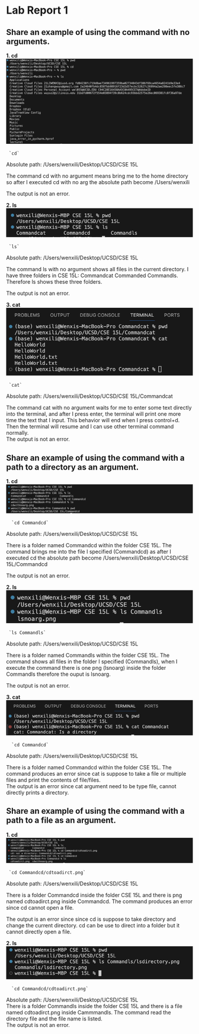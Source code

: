 # Lab Report 1
## Share an example of using the command with no arguments.
  __1. cd__
      ![Image](cdwithnoarg.png)  
     
     `cd`
     
  Absolute path: /Users/wenxili/Desktop/UCSD/CSE 15L
     
  The command cd with no argument means bring me to the home directory so after I executed cd with no arg the absolute path become /Users/wenxili
     
  The output is not an error.

  __2. ls__  
    ![Image](lsnoarg.png)  
      
     `ls`  
     
  Absolute path: /Users/wenxili/Desktop/UCSD/CSE 15L  
     
  The command ls with no argument shows all files in the current directory. I have three folders in CSE 15L: Commandcat Commanded Commandls. Therefore ls shows these three folders.  
     
  The output is not an error.  
  
  __3. cat__
      ![Image](catnoarg.png)  
     
     `cat`
     
  Absolute path: /Users/wenxili/Desktop/UCSD/CSE 15L/Commandcat
     
  The command cat with no argument waits for me to enter some text directly into the terminal, and after I press enter, the terminal will print one more time the text that I input. This behavior will end when I press control+d. Then the terminal will resume and I can use other terminal command normally.  
  The output is not an error.
  
## Share an example of using the command with a path to a directory as an argument.  
  __1. cd__
      ![Image](cdtoadirct.png)  
     
      `cd Commandcd`  
     
  Absolute path: /Users/wenxili/Desktop/UCSD/CSE 15L  
     
  There is a folder named Commandcd within the folder CSE 15L. The command brings me into the file I specified (Commandcd) as after I executed cd the absolute path become /Users/wenxili/Desktop/UCSD/CSE 15L/Commandcd  
     
  The output is not an error.  
  
  __2. ls__  
      ![Image](lsdirectory.png)  
     
     `ls Commandls`  
     
  Absolute path: /Users/wenxili/Desktop/UCSD/CSE 15L  
     
  There is a folder named Commandls within the folder CSE 15L. The command shows all files in the folder I specified (Commandls), when I execute the command there is one png (lsnoarg) inside the folder Commandls therefore the ouput is lsnoarg.  
     
  The output is not an error.  

  __3. cat__  
      ![Image](catdirectory.png)  
     
      `cd Commandcd`  
     
  Absolute path: /Users/wenxili/Desktop/UCSD/CSE 15L  
     
  There is a folder named Commandcd within the folder CSE 15L. The command produces an error since cat is suppose to take a file or multiple files and print the contents of file/files.  
  The output is an error since cat argument need to be type file, cannot directly prints a directory.   
  
## Share an example of using the command with a path to a file as an argument.
  __1. cd__
     ![Image](cdtoafile.png)  
     
     `cd Commandcd/cdtoadirct.png`  
     
   Absolute path: /Users/wenxili/Desktop/UCSD/CSE 15L  
     
   There is a folder Commandcd inside the folder CSE 15L and there is png named cdtoadirct.png inside Commandcd. The command produces an error since cd cannot open a file.
     
   The output is an error since since cd is suppose to take directory and change the current directory. cd can be use to direct into a folder but it cannot directly open a file.

  __2. ls__  
  ![Image](lsfile.png)  
  
      `cd Commandcd/cdtoadirct.png`  
      
   Absolute path: /Users/wenxili/Desktop/UCSD/CSE 15L  
   There is a folder Commandls inside the folder CSE 15L and there is a file named cdtoadirct.png inside Cammmandls. The command read the directory file and the file name is listed.  
   The output is not an error.

